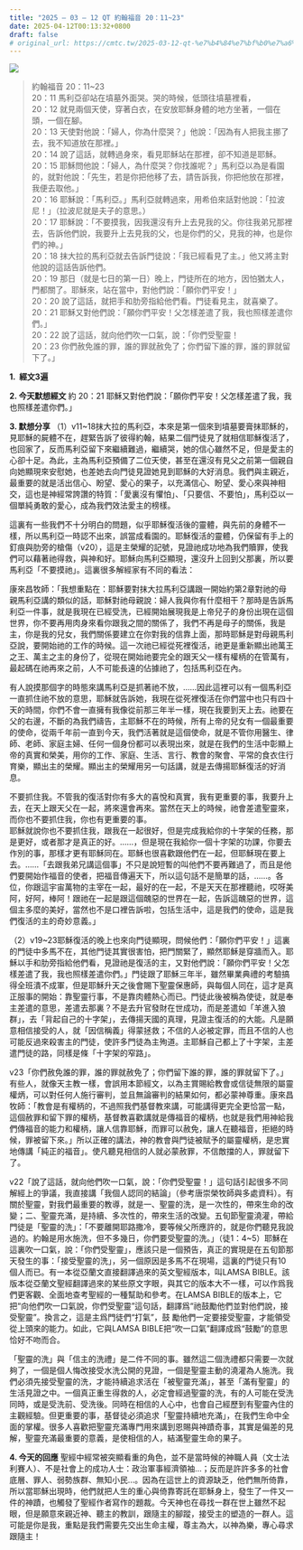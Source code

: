 ```yaml
---
title: "2025 – 03 – 12 QT 約翰福音 20：11~23"
date: 2025-04-12T00:13:32+0800
draft: false
# original_url: https://cmtc.tw/2025-03-12-qt-%e7%b4%84%e7%bf%b0%e7%a6%8f%e9%9f%b3-20%ef%bc%9a1123
---
```


![](/images/qt.jpg)
> 約翰福音 20：11\~23  
> 20：11 馬利亞卻站在墳墓外面哭。哭的時候，低頭往墳墓裡看，  
> 20：12 就見兩個天使，穿著白衣，在安放耶穌身體的地方坐著，一個在頭，一個在腳。  
> 20：13 天使對他說：「婦人，你為什麼哭？」他說：「因為有人把我主挪了去，我不知道放在那裡。」  
> 20：14 說了這話，就轉過身來，看見耶穌站在那裡，卻不知道是耶穌。  
> 20：15 耶穌問他說：「婦人，為什麼哭？你找誰呢？」馬利亞以為是看園的，就對他說：「先生，若是你把他移了去，請告訴我，你把他放在那裡，我便去取他。」  
> 20：16 耶穌說：「馬利亞。」馬利亞就轉過來，用希伯來話對他說：「拉波尼！」（拉波尼就是夫子的意思。）  
> 20：17 耶穌說：「不要摸我，因我還沒有升上去見我的父。你往我弟兄那裡去，告訴他們說，我要升上去見我的父，也是你們的父，見我的神，也是你們的神。」  
> 20：18 抹大拉的馬利亞就去告訴門徒說：「我已經看見了主。」他又將主對他說的這話告訴他們。  
> 20：19 那日（就是七日的第一日）晚上，門徒所在的地方，因怕猶太人，門都關了。耶穌來，站在當中，對他們說：「願你們平安！」  
> 20：20 說了這話，就把手和肋旁指給他們看。門徒看見主，就喜樂了。  
> 20：21 耶穌又對他們說：「願你們平安！父怎樣差遣了我，我也照樣差遣你們。」  
> 20：22 說了這話，就向他們吹一口氣，說：「你們受聖靈！  
> 20：23 你們赦免誰的罪，誰的罪就赦免了；你們留下誰的罪，誰的罪就留下了。」

**1.  經文3遍**

**2. 今天默想經文**
約 20：21 耶穌又對他們說：「願你們平安！父怎樣差遣了我，我也照樣差遣你們。」

**3. 默想分享**
（1）v11\~18抹大拉的馬利亞，本來是第一個來到墳墓要膏抹耶穌的，見耶穌的屍體不在，趕緊告訴了彼得約翰，結果二個門徒見了就相信耶穌復活了，也回家了，反而馬利亞留下來繼續難過，繼續哭，她的信心雖然不足，但是愛主的心卻十足。為此，主為馬利亞預備了二位天使，甚至在還沒有見父之前第一個親自向她顯現來安慰她，也差她去向門徒見證她見到耶穌的大好消息。我們與主親近，最重要的就是活出信心、盼望、愛心的果子，以充滿信心、盼望、愛心來與神相交，這也是神經常誇讚的特質：「愛裏沒有懼怕」、「只要信、不要怕」，馬利亞以一個單純勇敢的愛心，成為我們效法愛主的榜樣。

這裏有一些我們不十分明白的問題，似乎耶穌復活後的靈體，與先前的身體不一樣，所以馬利亞一時認不出來，誤當成看園的。耶穌復活的靈體，仍保留有手上的釘痕與肋旁的槍傷（v20），這是主榮耀的記號，見證祂成功地為我們贖罪，使我們可以藉著祂得救，與神和好。耶穌向馬利亞顯現，還沒升上回到父那裏，所以要馬利亞「不要摸祂」。這裏很多解經家有不同的看法：

康來昌牧師：「我想重點在：耶穌要對抹大拉馬利亞講跟一開始約第2章對祂的母親馬利亞講的類似的話，耶穌對祂母親說：婦人我與你有什麼相干？那時是告訴馬利亞一件事，就是我現在已經受洗，已經開始展現我是上帝兒子的身份出現在這個世界，你不要再用肉身來看你跟我之間的關係了，我們不再是母子的關係，我是主，你是我的兒女，我們關係要建立在你對我的信靠上面，那時耶穌是對母親馬利亞說，要開始祂的工作的時候。這一次祂已經從死裡復活，祂更是重新顯出祂萬王之王、萬主之主的身份了，從現在開始祂要完全的跟天父一樣有權柄的在管萬有，最起碼在祂再來之前，人不可能長遠的佔據祂了，包括馬利亞在內。

有人說摸那個字的時態來講馬利亞是抓著祂不放，……因此這裡可以有一個馬利亞一直抓住祂不放的意思，耶穌就告訴她，我現在從死裡復活在你們當中也只有四十天的時間，你們不會一直擁有我像從前那三年半一樣，現在我要到天上去。祂要在父的右邊，不斷的為我們禱告，主耶穌不在的時候，所有上帝的兒女有一個最重要的使命，從兩千年前一直到今天，我們活著就是這個使命，就是不管你用醫生、律師、老師、家庭主婦、任何一個身份都可以表現出來，就是在我們的生活中彰顯上帝的真實和榮美，用你的工作、家庭、生活、言行、教會的聚會、平常的食衣住行育樂，顯出主的榮耀。顯出主的榮耀用另一句話講，就是去傳揚耶穌復活的好消息。

不要抓住我。不管我的復活對你有多大的喜悅和真實，我有更重要的事，我要升上去，在天上跟天父在一起，將來還會再來。當然在天上的時候，祂會差遣聖靈來，而你也不要抓住我，你也有更重要的事。  
耶穌就說你也不要抓住我，跟我在一起很好，但是完成我給你的十字架的任務，那是更好，或者那才是真正的好。……，但是現在我給你一個十字架的功課，你要去作別的事，那樣才更有耶穌同在。耶穌也很喜歡跟他們在一起，但耶穌現在要上去。……「去跟我弟兄講這個事」不只是說短暫的叫他們不要再難過了，而且是他們要開始作福音的使者，把福音傳遍天下，所以這句話不是簡單的話，……。各位，你跟這宇宙萬物的主宰在一起，最好的在一起，不是天天在那裡聽祂，哎呀美阿，好阿，棒阿！跟祂在一起是跟這個醜惡的世界在一起，告訴這醜惡的世界，這個主多麼的美好，當然也不是口裡告訴啦，包括生活中，這是我們的使命，這是我們復活的主的奇妙意義。」

（2）v19\~23耶穌復活的晚上也來向門徒顯現，問候他們：「願你們平安！」這裏的門徒中多馬不在，其他門徒其實很害怕，把門關緊了，顯然耶穌是穿牆而入。耶穌以手和肋旁指給他們看，見證祂是復活的主，又對他們說：「願你們平安！父怎樣差遣了我，我也照樣差遣你們。」門徒跟了耶穌三年半，雖然畢業典禮的考驗搞得全班潰不成軍，但是耶穌升天之後會賜下聖靈保惠師，與每個人同在，這才是真正服事的開始：靠聖靈行事，不是靠肉體熱心而已。門徒此後被稱為使徒，就是奉主差遣的意思，差遣去那裏？不是去升官發財在世成功，而是差遣如「羊進入狼群」，去「背起自己的十字架」，去傳揚天國的真理，見證主復活的的大能。凡是願意相信接受的人，就「因信稱義」得蒙拯救；不信的人必被定罪，而且不信的人也可能反過來殺害主的門徒，使許多門徒為主殉道。主耶穌自己都上了十字架，主差遣門徒的路，同樣是條「十字架的窄路」。

v23「你們赦免誰的罪，誰的罪就赦免了；你們留下誰的罪，誰的罪就留下了。」有些人，就像天主教一樣，會誤用本節經文，以為主賞賜給教會或信徒無限的屬靈權炳，可以對任何人施行審判，並且無論審判的結果如何，都必蒙神尊重。康來昌牧師：「教會是有權柄的，不過照我們基督教來講，可能講得更完全更恰當一點，這個赦罪和留下罪的權柄，基督教喜歡講就是傳福音的權柄，也就是我們用神給我們傳福音的能力和權柄，讓人信靠耶穌，而罪可以赦免，讓人在聽福音，拒絕的時候，罪被留下來。」所以正確的講法，神的教會與門徒被賦予的屬靈權柄，是忠實地傳講「純正的福音」。使凡聽見相信的人就必蒙赦罪，不信敵擋的人，罪就留下了。

v22「說了這話，就向他們吹一口氣，說：「你們受聖靈！」這句話引起很多不同解經上的爭議，我直接講「我個人認同的結論」（參考唐崇榮牧師與多處資料）。有關於聖靈，對我們最重要的教導，就是一、聖靈的洗，是一次性的，帶來生命的改變；二、聖靈充滿，是持續、多次性的，帶來生活的改變。五旬節聖靈澆灌，帶給門徒是「聖靈的洗」：「不要離開耶路撒冷，要等候父所應許的，就是你們聽見我說過的。約翰是用水施洗，但不多幾日，你們要受聖靈的洗。」（徒1：4\~5）耶穌在這裏吹一口氣，說：「你們受聖靈」，應該只是一個預告，真正的實現是在五旬節那天發生的事：「接受聖靈的洗」，另一個原因是多馬不在現場，這裏的門徒只有10個人而已。有一本從亞蘭文直接翻譯過來的英文聖經版本，叫LAMSA BIBLE。該版本從亞蘭文聖經翻譯過來的某些原文字眼，與其它的版本大不一樣，可以作爲我們更客觀、全面地查考聖經的一種幫助和參考。在LAMSA BIBLE的版本上，它把“向他們吹一口氣說，你們受聖靈”這句話，翻譯爲“祂鼓勵他們並對他們說，接受聖靈”。換言之，這是主爲門徒們“打氣”，鼓 勵他們一定要接受聖靈，才能領受從上頭來的能力。如此，它與LAMSA BIBLE把“吹一口氣”翻譯成爲“鼓勵”的意思恰好不吻而合。

「聖靈的洗」與「信主的洗禮」是二件不同的事。雖然這二個洗禮都只需要一次就夠了，一個是個人悔改接受水洗公開的見證，一個是聖靈主動的澆灌為人施洗。我們必須先接受聖靈的洗，才能持續追求活在「被聖靈充滿」，甚至「滿有聖靈」的生活見證之中。一個真正重生得救的人，必定會經過聖靈的洗，有的人可能在受洗同時，或是受洗前、受洗後。同時在相信的人心中，也會自己經歷到有聖靈內住的主觀經驗。但更重要的事，基督徒必須追求「聖靈持續地充滿」，在我們生命中全面的掌權。很多人喜歡把聖靈充滿專門用來講到恩賜與神蹟奇事，其實是偏差的見解，聖靈充滿最重要的意義，是使相信的人，結滿聖靈生命的果子。

**4. 今天的回應**
聖經中經常被突顯看重的角色，並不是當時候的神職人員（文士法利賽人）、不是社會上的成功人士：政治軍事經濟領袖…；反而是許許多多的社會底層、罪人、弱勢族群、無知小民…。因為在這世上的資源缺乏，他們無所倚靠，所以當耶穌出現時，他們就把人生的重心與倚靠寄託在耶穌身上，發生了一件又一件的神蹟，也觸發了聖經作者寫作的題裁。今天神也在尋找一群在世上雖然不起眼，但是願意來親近神、聽主的教訓，跟隨主的腳蹤，接受主的塑造的一群人。這可能是你是我，重點是我們需要先交出生命主權，尊主為大，以神為樂，專心尋求跟隨主！
